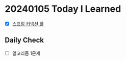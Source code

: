 # 20240105 Today I Learned
- [X] [스프링 커넥션 풀](../../Spring/Spring_connection_pool.md)

## Daily Check
- [ ] 알고리즘 1문제
